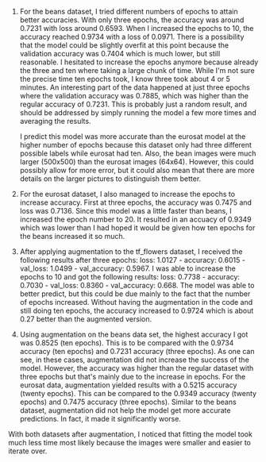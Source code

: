 1. For the beans dataset, I tried different numbers of epochs to attain better accuracies.
With only three epochs, the accuracy was around 0.7231 with loss around 0.6593.
   When I increased the epochs to 10, the accuracy reached 0.9734 with a loss of 0.0971.
   There is a possibility that the model could be slightly overfit at this point because the validation
   accuracy was 0.7404 which is much lower, but still reasonable.
   I hesitated to increase the epochs anymore because already the three and ten where taking a large chunk of time.
   While I'm not sure the precise time ten epochs took, I know three took about 4 or 5 minutes. An interesting part of the data happened at just three
   epochs where the validation accuracy was 0.7885, which was higher than the regular accuracy of 0.7231. This is probably just a random result, and should be
   addressed by simply running the model a few more times and averaging the results.
   
    I predict this model was more accurate than the eurosat model at the higher number of epochs because
    this dataset only had three different possible labels while eurosat had ten. Also, the bean images were much
   larger (500x500) than the eurosat images (64x64). However, this could possibly allow for more error, but it could also mean that there are
   more details on the larger pictures to distinguish them better.
   

2. For the eurosat dataset, I also managed to increase the epochs to increase accuracy. First at three epochs, the accuracy was 0.7475 and 
loss was 0.7136. Since this model was a little faster than beans, I increased the epoch number to 20. It resulted in an accuacy of
   0.9349 which was lower than I had hoped it would be given how ten epochs for the beans increased it so much.
   

3. After applying augmentation to the tf_flowers dataset, I received the following results after three epochs: loss: 1.0127 - accuracy: 0.6015 - val_loss: 1.0499 - val_accuracy: 0.5967.
I was able to increase the epochs to 10 and got the following results: loss: 0.7738 - accuracy: 0.7030 - val_loss: 0.8360 - val_accuracy: 0.668.
   The model was able to better predict, but this could be due mainly to the fact that the number of epochs increased. Without having the augmentation in the code and still doing ten epochs, the accuracy increased to 
   0.9724 which is about 0.27 better than the augmented version.
   


4. Using augmentation on the beans data set, the highest accuracy I got was 0.8525 (ten epochs). This is to be compared with the 0.9734 accuracy (ten epochs) and 0.7231 accuracy (three epochs). As one can see, in these cases, augmentation
did not increase the success of the model. However, the accuracy was higher than the regular dataset with three epochs but that's mainly due to the increase in epochs. For the eurosat data, augmentation yielded results with a 0.5215 accuracy (twenty epochs). This can be compared to the 0.9349 accuracy (twenty epochs) and 0.7475 accuracy (three epochs). Similar to the beans dataset, augmentation did not help 
the model get more accurate predictions. In fact, it made it significantly worse.
   
With both datasets after augmentation, I noticed that fitting the model took much less time most likely because the images were smaller and easier to iterate over.






